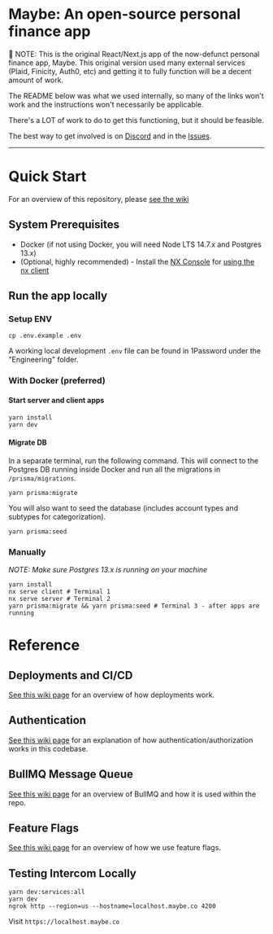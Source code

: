 # Maybe: An open-source personal finance app

🚨 NOTE: This is the original React/Next.js app of the now-defunct personal finance app, Maybe. This original version used many external services (Plaid, Finicity, Auth0, etc) and getting it to fully function will be a decent amount of work.

The README below was what we used internally, so many of the links won't work and the instructions won't necessarily be applicable.

There's a LOT of work to do to get this functioning, but it should be feasible.

The best way to get involved is on [Discord](https://discord.gg/xfysSaSsfN) and in the [Issues](https://github.com/maybe-finance/maybe/issues).

----

# Quick Start

For an overview of this repository, please [see the wiki](https://github.com/maybe-finance/maybe-app/wiki)

## System Prerequisites

-   Docker (if not using Docker, you will need Node LTS 14.7.x and Postgres 13.x)
-   (Optional, highly recommended) - Install the [NX Console](https://marketplace.visualstudio.com/items?itemName=nrwl.angular-console) for [using the nx client](#nrwl-nx-overview)

## Run the app locally

### Setup ENV

```
cp .env.example .env
```

A working local development `.env` file can be found in 1Password under the "Engineering" folder.

### With Docker (preferred)

#### Start server and client apps

```
yarn install
yarn dev
```

#### Migrate DB

In a separate terminal, run the following command. This will connect to the Postgres DB running inside Docker and run all the migrations in `/prisma/migrations`.

```
yarn prisma:migrate
```

You will also want to seed the database (includes account types and subtypes for categorization).

```
yarn prisma:seed
```

### Manually

_NOTE: Make sure Postgres 13.x is running on your machine_

```
yarn install
nx serve client # Terminal 1
nx serve server # Terminal 2
yarn prisma:migrate && yarn prisma:seed # Terminal 3 - after apps are running
```

# Reference

## Deployments and CI/CD

[See this wiki page](https://github.com/maybe-finance/maybe-app/wiki/Render-Deployments) for an overview of how deployments work.

## Authentication

[See this wiki page](https://github.com/maybe-finance/maybe-app/wiki/Auth0) for an explanation of how authentication/authorization works in this codebase.

## BullMQ Message Queue

[See this wiki page](https://github.com/maybe-finance/maybe-app/wiki/Background-Workers) for an overview of BullMQ and how it is used within the repo.

## Feature Flags

[See this wiki page](https://github.com/maybe-finance/maybe-app/wiki/Feature-Flags) for an overview of how we use feature flags.

## Testing Intercom Locally

```
yarn dev:services:all
yarn dev
ngrok http --region=us --hostname=localhost.maybe.co 4200
```

Visit `https://localhost.maybe.co`
